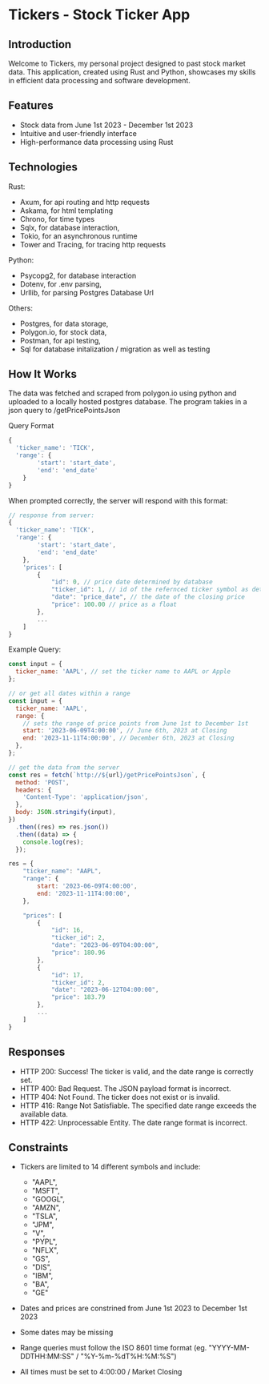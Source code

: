 # Tickers - Stock Ticker App

## Introduction

Welcome to Tickers, my personal project designed to past stock market data. This application, created using Rust and Python, showcases my skills in efficient data processing and software development.

## Features

- Stock data from June 1st 2023 - December 1st 2023
- Intuitive and user-friendly interface
- High-performance data processing using Rust

## Technologies

Rust:

- Axum, for api routing and http requests
- Askama, for html templating
- Chrono, for time types
- Sqlx, for database interaction,
- Tokio, for an asynchronous runtime
- Tower and Tracing, for tracing http requests

Python:

- Psycopg2, for database interaction
- Dotenv, for .env parsing,
- Urllib, for parsing Postgres Database Url

Others:

- Postgres, for data storage,
- Polygon.io, for stock data,
- Postman, for api testing,
- Sql for database initalization / migration as well as testing

## How It Works

The data was fetched and scraped from polygon.io using python and uploaded to a locally hosted postgres database. The program takies in a json query to /getPricePointsJson

Query Format

```javascript
{
  'ticker_name': 'TICK',
  'range': {
        'start': 'start_date',
        'end': 'end_date'
    }
}

```

When prompted correctly, the server will respond with this format:

```javascript
// response from server:
{
  'ticker_name': 'TICK',
  'range': {
        'start': 'start_date',
        'end': 'end_date'
    },
    'prices': [
        {
            "id": 0, // price date determined by database
            "ticker_id": 1, // id of the refernced ticker symbol as determined by the database
            "date": "price_date", // the date of the closing price
            "price": 100.00 // price as a float
        },
        ...
    ]
}
```

Example Query:

```javascript
const input = {
  ticker_name: 'AAPL', // set the ticker name to AAPL or Apple
};

// or get all dates within a range
const input = {
  ticker_name: 'AAPL',
  range: {
    // sets the range of price points from June 1st to December 1st
    start: '2023-06-09T4:00:00', // June 6th, 2023 at Closing
    end: '2023-11-11T4:00:00', // December 6th, 2023 at Closing
  },
};

// get the data from the server
const res = fetch(`http://${url}/getPricePointsJson`, {
  method: 'POST',
  headers: {
    'Content-Type': 'application/json',
  },
  body: JSON.stringify(input),
})
  .then((res) => res.json())
  .then((data) => {
    console.log(res);
  });

res = {
    "ticker_name": "AAPL",
    "range": {
        start: '2023-06-09T4:00:00',
        end: '2023-11-11T4:00:00',
    },

    "prices": [
        {
            "id": 16,
            "ticker_id": 2,
            "date": "2023-06-09T04:00:00",
            "price": 180.96
        },
        {
            "id": 17,
            "ticker_id": 2,
            "date": "2023-06-12T04:00:00",
            "price": 183.79
        },
        ...
    ]
}
```

## Responses

- HTTP 200: Success! The ticker is valid, and the date range is correctly set.
- HTTP 400: Bad Request. The JSON payload format is incorrect.
- HTTP 404: Not Found. The ticker does not exist or is invalid.
- HTTP 416: Range Not Satisfiable. The specified date range exceeds the available data.
- HTTP 422: Unprocessable Entity. The date range format is incorrect.

## Constraints

- Tickers are limited to 14 different symbols and include:

  - "AAPL",
  - "MSFT",
  - "GOOGL",
  - "AMZN",
  - "TSLA",
  - "JPM",
  - "V",
  - "PYPL",
  - "NFLX",
  - "GS",
  - "DIS",
  - "IBM",
  - "BA",
  - "GE"

- Dates and prices are constrined from June 1st 2023 to December 1st 2023
- Some dates may be missing
- Range queries must follow the ISO 8601 time format (eg. "YYYY-MM-DDTHH:MM:SS" / "%Y-%m-%dT%H:%M:%S")
- All times must be set to 4:00:00 / Market Closing
